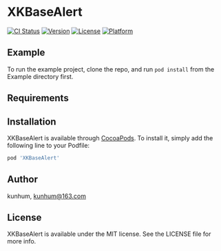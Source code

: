 # XKBaseAlert

[![CI Status](https://img.shields.io/travis/kunhum/XKBaseAlert.svg?style=flat)](https://travis-ci.org/kunhum/XKBaseAlert)
[![Version](https://img.shields.io/cocoapods/v/XKBaseAlert.svg?style=flat)](https://cocoapods.org/pods/XKBaseAlert)
[![License](https://img.shields.io/cocoapods/l/XKBaseAlert.svg?style=flat)](https://cocoapods.org/pods/XKBaseAlert)
[![Platform](https://img.shields.io/cocoapods/p/XKBaseAlert.svg?style=flat)](https://cocoapods.org/pods/XKBaseAlert)

## Example

To run the example project, clone the repo, and run `pod install` from the Example directory first.

## Requirements

## Installation

XKBaseAlert is available through [CocoaPods](https://cocoapods.org). To install
it, simply add the following line to your Podfile:

```ruby
pod 'XKBaseAlert'
```

## Author

kunhum, kunhum@163.com

## License

XKBaseAlert is available under the MIT license. See the LICENSE file for more info.

